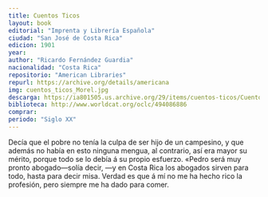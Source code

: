 ```yaml
---
title: Cuentos Ticos
layout: book
editorial: "Imprenta y Librería Española" 
ciudad: "San José de Costa Rica"
edicion: 1901
year: 
author: "Ricardo Fernández Guardia"
nacionalidad: "Costa Rica"
repositorio: "American Libraries"
repurl: https://archive.org/details/americana
img: cuentos_ticos_Morel.jpg
descarga: https://ia801505.us.archive.org/29/items/cuentos-ticos/Cuentos%20ticos.pdf
biblioteca: http://www.worldcat.org/oclc/494086886
comprar: 
periodo: "Siglo XX"
---
```

 

Decía que el pobre no tenía la culpa de ser hijo de un campesino, y que además no había en esto ninguna mengua, al contrario, así era mayor su mérito, porque todo se lo debía á su propio esfuerzo. «Pedro será muy pronto abogado—solía decir, —y en Costa Rica los abogados sirven para todo, hasta para decir misa. Verdad es que á mí no me ha hecho rico la profesión, pero siempre me ha dado para comer.
